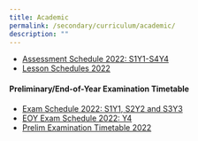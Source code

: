 ```yaml
---
title: Academic
permalink: /secondary/curriculum/academic/
description: ""
---
```

*   [Assessment Schedule 2022: S1Y1-S4Y4](https://docs.google.com/spreadsheets/d/e/2PACX-1vQGQHxtNXgQCPf25QlTrCEJ7CaOsujlpMchbhQvgypw69646HP3eT3wGh5zw3V6POKGI3c8W-CGxcfl/pubhtml)
*   [Lesson Schedules 2022](https://drive.google.com/drive/u/0/folders/1MFCMD3zXF0TIs47-w_GlXdPeveBc_PWS)  
    

  

#### Preliminary/End-of-Year Examination Timetable

*   [Exam Schedule 2022: S1Y1, S2Y2 and S3Y3](https://docs.google.com/spreadsheets/d/e/2PACX-1vTsY7vvcU2StROR-gE0gtquny0lPANeN38AcrpPqdQpZkOspWG28Hr7gh0gYGEGo0Mt4QM63E1Wru1E/pubhtml#)
*   [EOY Exam Schedule 2022: Y4](https://docs.google.com/spreadsheets/d/e/2PACX-1vQPv1c4dwKl5dNUlj6jwTbD-9A2bLx97tKarNvdDdlmHZ1juWVBmtyZV5pZQc7p2hOPfCyZwiu_s273/pubhtml)   
*   [Prelim Examination Timetable 2022](https://docs.google.com/spreadsheets/d/e/2PACX-1vQNu6ufeyx1jXZr6KavrnuhLbFSgyiNjk279RMuFmxHvO_VLlUzrsNag6hQqZraAt6i5WHA0y9Bb7R-/pubhtml)